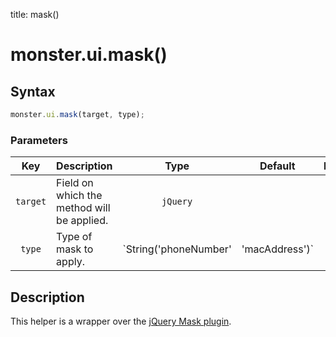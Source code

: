 title: mask()

# monster.ui.mask()

## Syntax
```javascript
monster.ui.mask(target, type);
```

### Parameters
Key | Description | Type | Default | Required
:-: | --- | :-: | :-: | :-:
`target` | Field on which the method will be applied. | `jQuery` | | `true`
`type` | Type of mask to apply. | `String('phoneNumber' | 'macAddress')` | | `true`

## Description
This helper is a wrapper over the [jQuery Mask plugin][mask-plugin].

[mask-plugin]: https://igorescobar.github.io/jQuery-Mask-Plugin/
